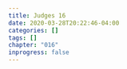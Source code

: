 ```yaml
---
title: Judges 16
date: 2020-03-28T20:22:46-04:00
categories: []
tags: []
chapter: "016"
inprogress: false
---
```


